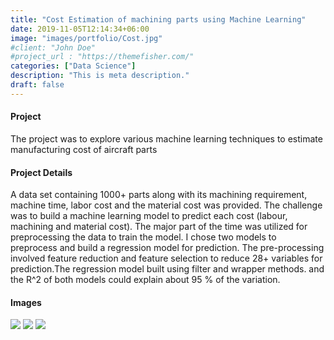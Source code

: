 ```yaml
---
title: "Cost Estimation of machining parts using Machine Learning"
date: 2019-11-05T12:14:34+06:00
image: "images/portfolio/Cost.jpg"
#client: "John Doe"
#project_url : "https://themefisher.com/"
categories: ["Data Science"]
description: "This is meta description."
draft: false
---
```


#### Project

The project was to explore various machine learning techniques to estimate manufacturing cost of aircraft parts

#### Project Details


A data set containing 1000+ parts along with its machining requirement, machine time, labor cost and the material cost was provided. The challenge was to build a machine learning model to predict each cost (labour, machining and material cost). The major part of the time was utilized for preprocessing the data to train the model. I chose two models to preprocess and build a regression model for prediction. The pre-processing involved feature reduction and feature selection to reduce  28+ variables for prediction.The regression model built using filter and wrapper methods. and the  R^2 of both models could explain about 95 % of the variation.


#### Images

![](/images/portfolio/4_1.png)
![](/images/portfolio/4_2.png)
![](/images/portfolio/4_3.png)
